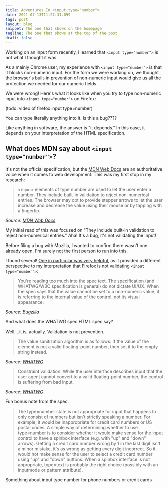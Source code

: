 ```yaml
---
title: Adventures In <input type="number">
date: 2021-07-13T11:27:31.099
tags: post
layout: blog
snippet: The one that shows on the homepage
tagline: The one that shows at the top of the post
draft: false
---
```


Working on an input form recently, I learned that `<input type="number">` is not what I thought it was.

As a mainly Chrome user, my experience with `<input type="number">` is that it blocks non-numeric input. For the form we were working on, we thought the browser's built-in prevention of non-numeric input would give us all the protection we needed for our numeric fields.

We were wrong! Here's what it looks like when you try to type non-numeric input into `<input type="number">` on Firefox: 

(todo: video of firefox input type=number)

You can type literally anything into it. Is this a bug????

Like anything in software, the answer is "it depends." In this case, it depends on your interpretation of the HTML specification.

## What does MDN say about `<input type="number">`?

It's not the official specification, but the [MDN Web Docs][MDN] are an authoritative voice when it comes to web development. This was my first stop in my research:

> `<input>` elements of type number are used to let the user enter a number. They include built-in validation to reject non-numerical entries. The browser may opt to provide stepper arrows to let the user increase and decrease the value using their mouse or by tapping with a fingertip.

_Source: [MDN Web Docs][MDN]_

My initial read of this was focused on "They include built-in validation to reject non-numerical entries." Aha! It's a bug, it's not validating the input!

Before filing a bug with Mozilla, I wanted to confirm there wasn't one already open. I'm surely not the first person to run into this. 

I found several! [One in particular was very helpful][bug], as it provided a different perspective to my interpretation that Firefox is not validating `<input type="number">`: 

> You're reading too much into the spec text. The specification (and WHATWG/W3C specification is general) do not dictate UI/UX. When the spec says that the value cannot be set to a non-numeric value, it is referring to the internal value of the control, not its visual appearance.

_Source: [Bugzilla][bug]_

And what does the WHATWG spec HTML spec say?



Well....it is, actually. Validation is not prevention. 



> The value sanitization algorithm is as follows: If the value of the element is not a valid floating-point number, then set it to the empty string instead.

_Source: [WHATWG][WHATWG]_

> Constraint validation: While the user interface describes input that the user agent cannot convert to a valid floating-point number, the control is suffering from bad input.

_Source: [WHATWG][WHATWG]_



Fun bonus note from the spec:

> The type=number state is not appropriate for input that happens to only consist of numbers but isn't strictly speaking a number. For example, it would be inappropriate for credit card numbers or US postal codes. A simple way of determining whether to use type=number is to consider whether it would make sense for the input control to have a spinbox interface (e.g. with "up" and "down" arrows). Getting a credit card number wrong by 1 in the last digit isn't a minor mistake, it's as wrong as getting every digit incorrect. So it would not make sense for the user to select a credit card number using "up" and "down" buttons. When a spinbox interface is not appropriate, type=text is probably the right choice (possibly with an inputmode or pattern attribute).
  
Something about input type number for phone numbers or credit cards

[MDN]: https://developer.mozilla.org/en-US/docs/Web/HTML/Element/input/number
[WHATWG]: https://html.spec.whatwg.org/multipage/input.html#number-state-(type=number)
[bug]: https://bugzilla.mozilla.org/show_bug.cgi?id=1398528#c3